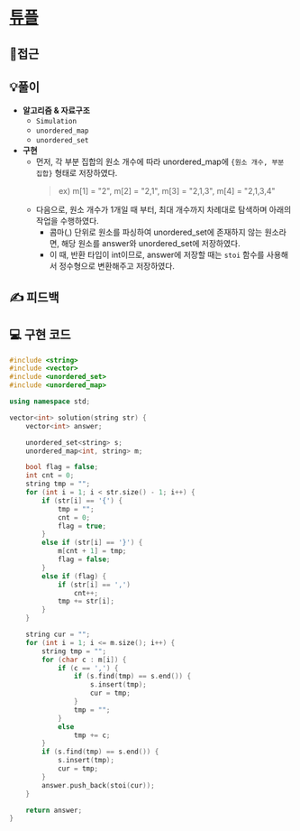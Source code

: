 # [튜플](https://programmers.co.kr/learn/courses/30/lessons/64065)
## 🤔접근
## 💡풀이
- <b>알고리즘 & 자료구조</b>
    - `Simulation`
    - `unordered_map`
    - `unordered_set`
- <b>구현</b>
    - 먼저, 각 부분 집합의 원소 개수에 따라 unordered_map에 `{원소 개수, 부분 집합}` 형태로 저장하였다.
        > ex) m[1] = "2", m[2] = "2,1", m[3] = "2,1,3", m[4] = "2,1,3,4"
    - 다음으로, 원소 개수가 1개일 때 부터, 최대 개수까지 차례대로 탐색하며 아래의 작업을 수행하였다.
        - 콤마(,) 단위로 원소를 파싱하여 unordered_set에 존재하지 않는 원소라면, 해당 원소를 answer와 unordered_set에 저장하였다.
        - 이 때, 반환 타입이 int이므로, answer에 저장할 때는 `stoi` 함수를 사용해서 정수형으로 변환해주고 저장하였다.
## ✍ 피드백
## 💻 구현 코드
```c++
#include <string>
#include <vector>
#include <unordered_set>
#include <unordered_map>

using namespace std;

vector<int> solution(string str) {
    vector<int> answer;

    unordered_set<string> s;
    unordered_map<int, string> m;

    bool flag = false;
    int cnt = 0;
    string tmp = "";
    for (int i = 1; i < str.size() - 1; i++) {
        if (str[i] == '{') {
            tmp = "";
            cnt = 0;
            flag = true;
        }
        else if (str[i] == '}') {
            m[cnt + 1] = tmp;
            flag = false;
        }
        else if (flag) {
            if (str[i] == ',')
                cnt++;
            tmp += str[i];
        }
    }

    string cur = "";
    for (int i = 1; i <= m.size(); i++) {
        string tmp = "";
        for (char c : m[i]) {
            if (c == ',') {
                if (s.find(tmp) == s.end()) {
                    s.insert(tmp);
                    cur = tmp;
                }
                tmp = "";
            }
            else
                tmp += c;
        }
        if (s.find(tmp) == s.end()) {
            s.insert(tmp);
            cur = tmp;
        }
        answer.push_back(stoi(cur));
    }

    return answer;
}
```